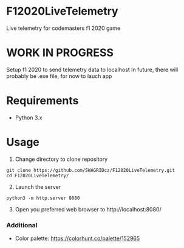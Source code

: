 # F12020LiveTelemetry
Live telemetry for codemasters f1 2020 game

# **WORK IN PROGRESS**

Setup f1 2020 to send telemetry data to localhost
In future, there will probably be .exe file, for now to lauch app

# Requirements
- Python 3.x

# Usage
1. Change directory to clone repository
```
git clone https://github.com/SWAGRIDcz/F12020LiveTelemetry.git
cd F12020LiveTelemetry/
```
2. Launch the server
```
python3 -m http.server 8080
```
3. Open you preferred web browser to http://localhost:8080/

### Additional
- Color palette: https://colorhunt.co/palette/152965

